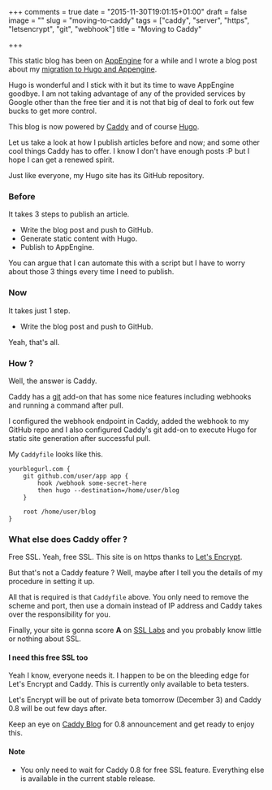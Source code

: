 +++
comments = true
date = "2015-11-30T19:01:15+01:00"
draft = false
image = ""
slug = "moving-to-caddy"
tags = ["caddy", "server", "https", "letsencrypt", "git", "webhook"]
title = "Moving to Caddy"

+++

This static blog has been on [AppEngine](http://cloud.google.com/appengine) for a while and I wrote a blog post about my [migration to Hugo and Appengine](/post/moving-to-hugo).

Hugo is wonderful and I stick with it but its time to wave AppEngine goodbye. I am not taking advantage of any of the provided services by Google other than the free tier and it is
not that big of deal to fork out few bucks to get more control.

This blog is now powered by [Caddy](http://caddyserver.com) and of course [Hugo](http://gohugo.io).

Let us take a look at how I publish articles before and now; and some other cool things Caddy has to offer. I know I don't have enough posts :P but I hope I can get a renewed spirit.

Just like everyone, my Hugo site has its GitHub repository.

### Before

It takes 3 steps to publish an article.
* Write the blog post and push to GitHub.
* Generate static content with Hugo.
* Publish to AppEngine.

You can argue that I can automate this with a script but I have to worry about those 3 things every time I need to publish.

### Now

It takes just 1 step.

* Write the blog post and push to GitHub.

Yeah, that's all.

### How ?

Well, the answer is Caddy.

Caddy has a [git](http://caddyserver.com/docs/git) add-on that has some nice features including webhooks and running a command after pull.

I configured the webhook endpoint in Caddy, added the webhook to my GitHub repo and I also configured Caddy's git add-on to execute Hugo for static site generation after successful pull.

My `Caddyfile` looks like this.
```
yourblogurl.com {
	git github.com/user/app app {
		hook /webhook some-secret-here
		then hugo --destination=/home/user/blog
	}

	root /home/user/blog
}
```

### What else does Caddy offer ?

Free SSL. Yeah, free SSL. This site is on https thanks to [Let's Encrypt](http://letsencrypt.org).

But that's not a Caddy feature ? Well, maybe after I tell you the details of my procedure in setting it up.

All that is required is that `Caddyfile` above. You only need to remove the scheme and port, then use a domain instead of IP address and Caddy takes over the responsibility for you.

Finally, your site is gonna score **A** on [SSL Labs](http://https://www.ssllabs.com/ssltest/analyze.html?d=abiosoft.com) and you probably know little or nothing about SSL.

#### I need this free SSL too
Yeah I know, everyone needs it. I happen to be on the bleeding edge for Let's Encrypt and Caddy. This is currently only available to beta testers.

Let's Encrypt will be out of private beta tomorrow (December 3) and Caddy 0.8 will be out few days after.

Keep an eye on [Caddy Blog](http://caddyserver.com/blog) for 0.8 announcement and get ready to enjoy this.

#### Note
* You only need to wait for Caddy 0.8 for free SSL feature. Everything else is available in the current stable release.
